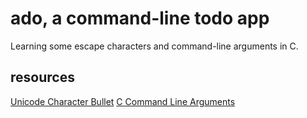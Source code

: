 # ado, a command-line todo app
Learning some escape characters and command-line arguments in C.

## resources
[Unicode Character Bullet](http://www.fileformat.info/info/unicode/char/2022/index.htm)
[C Command Line Arguments](ihttp://www.tutorialspoint.com/cprogramming/c_command_line_arguments.htm)
